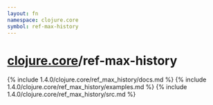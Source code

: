 ```yaml
---
layout: fn
namespace: clojure.core
symbol: ref-max-history
---
```


# [clojure.core](../)/ref-max-history

{% include 1.4.0/clojure.core/ref_max_history/docs.md %}
{% include 1.4.0/clojure.core/ref_max_history/examples.md %}
{% include 1.4.0/clojure.core/ref_max_history/src.md %}

